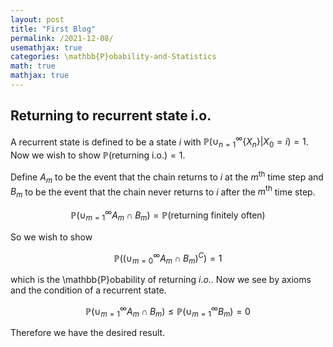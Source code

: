 ```yaml
---
layout: post
title: "First Blog"
permalink: /2021-12-08/
usemathjax: true
categories: \mathbb{P}obability-and-Statistics
math: true
mathjax: true
---
```


## Returning to recurrent state i.o.   

A recurrent state is defined to be a state $i$ with 
$\mathbb{P}(\cup_{n=1}^{\infty}\{X_n\}|X_0=i)=1$. Now we wish to show 
$\mathbb{P}(\text{returning i.o.})=1$. 

Define $A_m$ to be the event that the chain returns to $i$ at the $m^{\text{th}}$ time step and $B_m$ to be the event that the chain never returns to $i$ after the $m^{\text{th}}$ time step.  

$$\mathbb{P}(\cup_{m=1}^{\infty} A_m \cap B_m)=\mathbb{P}(\text{returning finitely often})$$  

So we wish to show   

$$\mathbb{P}\left( \left(\cup_{m=0}^\infty A_m \cap B_m \right)^C \right) =1$$  

which is the \mathbb{P}obability of returning $i.o.$. Now we see by axioms and the condition of a recurrent state.  

$$\mathbb{P}(\cup_{m=1}^{\infty} A_m \cap B_m) \leq \mathbb{P}(\cup_{m=1}^{\infty} B_m)=0$$  

Therefore we have the desired result. 